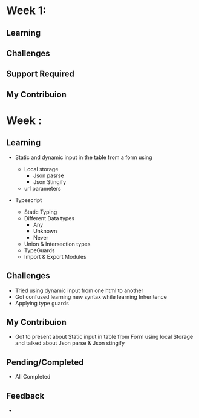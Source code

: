 # Week 1:
## Learning
## Challenges
## Support Required
## My Contribuion

# Week :
## Learning
- Static and dynamic input in the table from a form using 
  - Local storage
    - Json pasrse
    - Json Stingify
  - url parameters

- Typescript
  - Static Typing
  - Different Data types
    - Any
    - Unknown
    - Never
  - Union & Intersection types
  - TypeGuards
  - Import & Export Modules
  
## Challenges
- Tried using dynamic input from one html to another
- Got confused learning new syntax while learning Inheritence 
- Applying type guards

## My Contribuion
- Got to present about Static input in table from Form using local Storage and talked about Json parse & Json stingify 
## Pending/Completed
- All Completed
## Feedback 
- 
